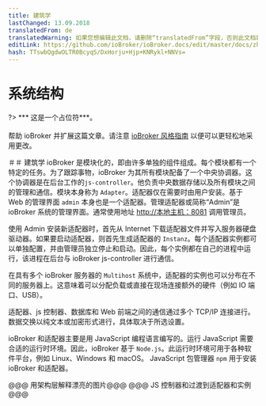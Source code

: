 ```yaml
---
title: 建筑学
lastChanged: 13.09.2018
translatedFrom: de
translatedWarning: 如果您想编辑此文档，请删除“translatedFrom”字段，否则此文档将再次自动翻译
editLink: https://github.com/ioBroker/ioBroker.docs/edit/master/docs/zh-cn/basics/architecture.md
hash: TTswbQgdwOLTR0BcyqS/DxHorju+Hjp+KNRykl+NNVs=
---
```

# 系统结构
?> *** 这是一个占位符***。<br><br>帮助 ioBroker 并扩展这篇文章。请注意 [ioBroker 风格指南](https://www.iobroker.net/#de/documentation/community/styleguidedoc.md) 以便可以更轻松地采用更改。

＃＃ 建筑学
ioBroker 是模块化的，即由许多单独的组件组成。每个模块都有一个特定的任务。为了跟踪事物，ioBroker 为其所有模块配备了一个中央协调器。这个协调器是在后台工作的`js-controller`。他负责中央数据存储以及所有模块之间的管理和通信。模块本身称为 `Adapter`。适配器仅在需要时由用户安装。基于 Web 的管理界面 `admin` 本身也是一个适配器。管理适配器或简称“Admin”是 ioBroker 系统的管理界面。通常使用地址 [http://本地主机：8081](http://localhost:8081) 调用管理员。

使用 Admin 安装新适配器时，首先从 Internet 下载适配器文件并写入服务器硬盘驱动器。如果要启动适配器，则首先生成适配器的 `Instanz`。每个适配器实例都可以单独配置，并由管理员独立停止和启动。因此，每个实例都在自己的进程中运行，该进程在后台与 ioBroker js-controller 进行通信。

在具有多个 ioBroker 服务器的 `Multihost` 系统中，适配器的实例也可以分布在不同的服务器上。这意味着可以分配负载或直接在现场连接额外的硬件（例如 IO 端口、USB）。

适配器、js 控制器、数据库和 Web 前端之间的通信通过多个 TCP/IP 连接进行。数据交换以纯文本或加密形式进行，具体取决于所选设置。

ioBroker 和适配器主要是用 JavaScript 编程语言编写的。运行 JavaScript 需要合适的运行时环境。因此，ioBroker 基于 `Node.js`。此运行时环境可用于各种软件平台，例如 Linux、Windows 和 macOS。 JavaScript 包管理器 `npm` 用于安装 ioBroker 和适配器。

@@@ 用架构层解释漂亮的图片@@@ @@@ JS 控制器和过渡到适配器和实例@@@